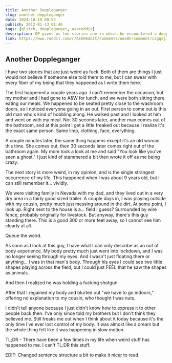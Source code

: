 ```yaml
---
title: Another Doppleganger
slug: another-doppleganger
date: 2024-10-19 09:54
publish: 2012-01-13 01:46
tags: [glitch, doppleganger, askreddit]
description: OP gives us two stories one in which he encountered a doppleganger and another where he had an out of body experience.
link: https://www.reddit.com/r/AskReddit/comments/oeo0h/comment/c3gqzj3/
---
```


## Another Doppleganger

I have two stories that are just weird as fuck. Both of them are things I just would not believe if someone else told them to me, but I can swear with every fiber of my being that they happened as I write them here.

The first happened a couple years ago. I can't remember the occasion, but my mother and I had gone to A&W for lunch, and we were both sitting there eating our meals. We happened to be seated pretty close to the washroom doors, so I noticed everyone going in an out. First person to come out is this old man who's kind of hobbling along. He walked past and I looked at him and went on with my meal. Not 30 seconds later, another man comes out of the bathroom, and at this point I get a little freaked out because I realize it's the exact same person. Same limp, clothing, face, everything.

A couple minutes later, the same thing happens except it's an old woman this time. She comes out, then 30 seconds later comes right out of the bathroom again. My mom took a look at me and said "You look like you've seen a ghost." I just kind of stammered a bit then wrote it off as me being crazy.

The next story is more weird, in my opinion, and is the single strangest occurrence of my life. This happened when I was about 9 years old, but I can still remember it... vividly.

We were visiting family in Nevada with my dad, and they lived out in a very dry area in a fairly good sized trailer. A couple days in, I was playing outside with my cousin, pretty much just messing around in the dirt. At some point, I look up. Right next to the house is a... field I guess? Surrounded by wire fence, probably originally for livestock. But anyway, there's this guy standing there. This is a good 300 or more feet away, so I cannot see him clearly at all.

Queue the weird.

As soon as I look at this guy, I have what I can only describe as an out of body experience. My body pretty much just went into lockdown, and I was no longer seeing through my eyes. And I wasn't just floating there or anything... I was in that man's body. Through his eyes I could see two little shapes playing across the field, but I could just FEEL that he saw the shapes as animals.

And then I realized he was holding a fucking shotgun.

After that I regained my body and blurted out "we have to go indoors," offering no explanation to my cousin, who thought I was nuts.

I didn't tell anyone because I just didn't know how to express it to other people back then. I've only since told my brothers but I don't think they believed me. Still freaks me out when I think about it today because it's the only time I've ever lost control of my body. It was almost like a dream but the whole thing felt like it was happening in slow motion.

TL;DR - There have been a few times in my life when weird stuff has happened to me. I can't TL;DR this stuff.

EDIT: Changed sentence structure a bit to make it nicer to read.
